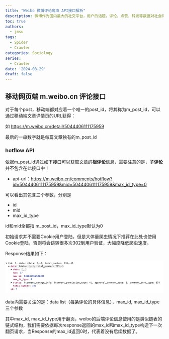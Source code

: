 ```yaml
---
title: "Weibo 微博评论爬虫 API接口解析"
description: 微博作为国内最大的社交平台，用户的话题，评论，点赞，转发等数据对社会网络分析，或社会大数据分析有很大的帮助，因此构建一个用于学术的微博爬虫很有必要，本文将仅介绍现有的一些私有微博API接口，代码部分将不详细赘述。
toc: true
authors:
  - jmsu
tags:
  - Spider
  - Crawler
categories: Sociology
series:
  - Crawler
date: '2024-08-29'
draft: false
---
```


## 移动网页端 m.weibo.cn 评论接口

对于每个post，移动端都对应着一个唯一的post_id，将其称为m_post_id，可以通过移动端文章详情页的URL获得：

如 https://m.weibo.cn/detail/5044406111175959

最后的一串数字就是每篇文章独有的m_post_id

### hotflow API

依据m_post_id通过如下接口可以获取文章的**根评论**信息，需要注意的是，**子评论**并不包含在此接口中！

- api-url：https://m.weibo.cn/comments/hotflow?id=5044406111175959&mid=5044406111175959&max_id_type=0

可以看出其包含三个参数，分别是
- id
- mid
- max_id_type

id和mid全都指 m_post_id，max_id_type默认为0

初始请求并不需要Cookie用户登陆，但是大体量爬虫情况下推荐在此处也使用Cookie登陆，否则将会跳转很多次302到用户验证，大幅度降低爬虫速度。

Response结果如下：

![alt text](image.png)

data内需要关注的是：data list（每条评论的具体信息），max_id, max_id_type三个参数

其中max_id, max_id_type用于翻页，weibo的后端评论信息使用的是类似链表的链式结构，我们需要依据每次response返回的max_id和max_id_type构造下一次翻页请求，当Response的max_id返回0时，代表着没有后续数据了。










